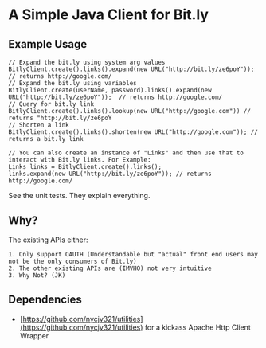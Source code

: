 # A Simple Java Client for Bit.ly
## Example Usage

    // Expand the bit.ly using system arg values
    BitlyClient.create().links().expand(new URL("http://bit.ly/ze6poY")); // returns http://google.com/
    // Expand the bit.ly using variables
    BitlyClient.create(userName, password).links().expand(new URL("http://bit.ly/ze6poY"));  // returns http://google.com/
    // Query for bit.ly link 
    BitlyClient.create().links().lookup(new URL("http://google.com")) // returns "http://bit.ly/ze6poY
    // Shorten a link
    BitlyClient.create().links().shorten(new URL("http://google.com")); // returns a bit.ly link
    
    // You can also create an instance of "Links" and then use that to interact with Bit.ly links. For Example:
    Links links = BitlyClient.create().links();
    links.expand(new URL("http://bit.ly/ze6poY")); // returns http://google.com/

    
  See the unit tests. They explain everything.
  
## Why?  
The existing APIs either:

    1. Only support OAUTH (Understandable but "actual" front end users may not be the only consumers of Bit.ly)
    2. The other existing APIs are (IMVHO) not very intuitive
    3. Why Not? (JK)
    
    
## Dependencies
 * [https://github.com/nycjv321/utilities](https://github.com/nycjv321/utilities) for a kickass Apache Http Client Wrapper
    
